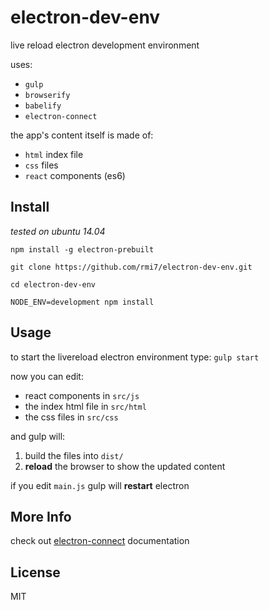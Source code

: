# electron-dev-env
live reload electron development environment

uses:
- `gulp`
- `browserify`
- `babelify`
- `electron-connect`

the app's content itself is made of:
- `html` index file
- `css` files
- `react` components (es6)

## Install
_tested on ubuntu 14.04_

`npm install -g electron-prebuilt`

`git clone https://github.com/rmi7/electron-dev-env.git`

`cd electron-dev-env`

`NODE_ENV=development npm install`

## Usage
to start the livereload electron environment type: `gulp start`

now you can edit:

- react components in `src/js`
- the index html file in `src/html`
- the css files in `src/css`

and gulp will:

1. build the files into `dist/`
2. **reload** the browser to show the updated content

if you edit `main.js` gulp will **restart** electron

## More Info
check out [electron-connect](https://github.com/Quramy/electron-connect) documentation

## License
MIT
